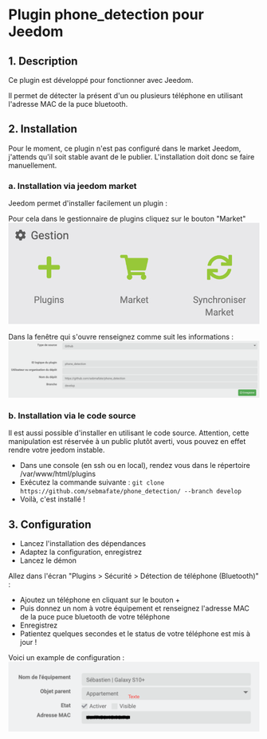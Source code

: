 # Plugin phone_detection pour Jeedom

## 1. Description
Ce plugin est développé pour fonctionner avec Jeedom.

Il permet de détecter la présent d'un ou plusieurs téléphone en utilisant l'adresse MAC de la puce bluetooth.

## 2. Installation
Pour le moment, ce plugin n'est pas configuré dans le market Jeedom, j'attends qu'il soit stable avant de le publier. L'installation doit donc se faire manuellement.

### a. Installation via jeedom market
Jeedom permet d'installer facilement un plugin :

Pour cela dans le gestionnaire de plugins cliquez sur le bouton "Market"
![Add plugins](images/add_plugin.png)

Dans la fenêtre qui s'ouvre renseignez comme suit les informations :
![](images/add_plugin_github.png)

### b. Installation via le code source
Il est aussi possible d'installer en utilisant le code source. Attention, cette manipulation est réservée à un public plutôt averti, vous pouvez en effet rendre votre jeedom instable.

- Dans une console (en ssh ou en local), rendez vous dans le répertoire /var/www/html/plugins
- Exécutez la commande suivante : `git clone https://github.com/sebmafate/phone_detection/ --branch develop`
- Voilà, c'est installé !

## 3. Configuration

- Lancez l'installation des dépendances
- Adaptez la configuration, enregistrez
- Lancez le démon

Allez dans l'écran "Plugins > Sécurité > Détection de téléphone (Bluetooth)" :
- Ajoutez un téléphone en cliquant sur le bouton +
- Puis donnez un nom à votre équipement et renseignez l'adresse MAC de la puce puce bluetooth de votre téléphone
- Enregistrez
- Patientez quelques secondes et le status de votre téléphone est mis à jour !

Voici un example de configuration :
![Exemple de configuration](images/example_config.png)
